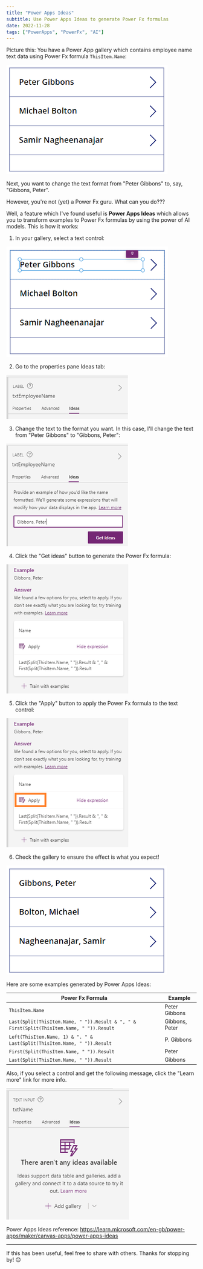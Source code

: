 ```yaml
---
title: "Power Apps Ideas"
subtitle: Use Power Apps Ideas to generate Power Fx formulas
date: 2022-11-28
tags: ["PowerApps", "PowerFx", "AI"]
---
```


Picture this: You have a Power App gallery which contains employee name text data using Power Fx formula ```ThisItem.Name```:

![Gallery](/img/2022-11-28-power-apps-ideas/gallery.png "Gallery")

Next, you want to change the text format from "Peter Gibbons" to, say, "Gibbons, Peter".

However, you're not (yet) a Power Fx guru. What can you do???

Well, a feature which I've found useful is **Power Apps Ideas** which allows you to transform examples to Power Fx formulas by using the power of AI models. This is how it works:

1. In your gallery, select a text control:

![Gallery with name selected](/img/2022-11-28-power-apps-ideas/gallery-name-selected.png "Gallery with name selected")

2. Go to the properties pane Ideas tab:

![Properties pane Ideas tab](/img/2022-11-28-power-apps-ideas/properties-pane-ideas-tab.png "Properties pane Ideas tab")

3. Change the text to the format you want. In this case, I'll change the text from "Peter Gibbons" to "Gibbons, Peter":

![New format](/img/2022-11-28-power-apps-ideas/new-format.png "New format")

4. Click the "Get ideas" button to generate the Power Fx formula:

![Answer](/img/2022-11-28-power-apps-ideas/answer.png "Answer")

5. Click the "Apply" button to apply the Power Fx formula to the text control:

![Apply button](/img/2022-11-28-power-apps-ideas/apply-button.png "Apply button")

6. Check the gallery to ensure the effect is what you expect!

![Gallery updated](/img/2022-11-28-power-apps-ideas/gallery-updated.png "Gallery updated")

Here are some examples generated by Power Apps Ideas:

|Power Fx Formula|Example|
|-|-|
|```ThisItem.Name```|Peter Gibbons|
|```Last(Split(ThisItem.Name, " ")).Result & ", " & First(Split(ThisItem.Name, " ")).Result```|Gibbons, Peter|
|```Left(ThisItem.Name, 1) & ". " & Last(Split(ThisItem.Name, " ")).Result```|P. Gibbons|
|```First(Split(ThisItem.Name, " ")).Result```|Peter|
|```Last(Split(ThisItem.Name, " ")).Result```|Gibbons|

Also, if you select a control and get the following message, click the "Learn more" link for more info.

![No ideas available](/img/2022-11-28-power-apps-ideas/no-ideas-available.png "No ideas available")

Power Apps Ideas reference: https://learn.microsoft.com/en-gb/power-apps/maker/canvas-apps/power-apps-ideas

***

If this has been useful, feel free to share with others. Thanks for stopping by! 😊